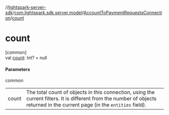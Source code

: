 //[lightspark-server-sdk](../../../index.md)/[com.lightspark.sdk.server.model](../index.md)/[AccountToPaymentRequestsConnection](index.md)/[count](count.md)

# count

[common]\
val [count](count.md): Int? = null

#### Parameters

common

| | |
|---|---|
| count | The total count of objects in this connection, using the current filters. It is different from the number of objects returned in the current page (in the `entities` field). |
